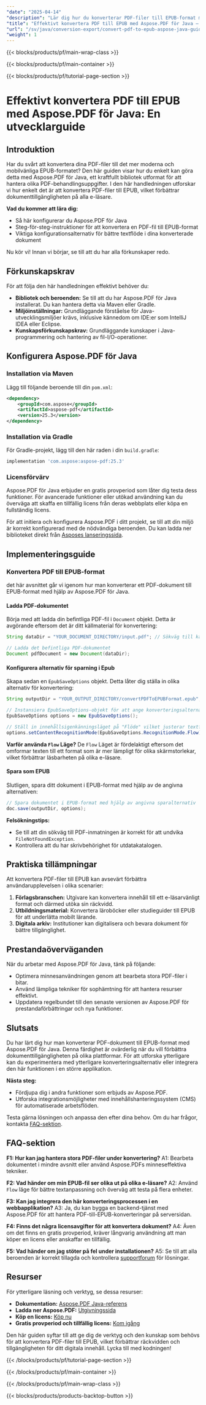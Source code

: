 ```yaml
---
"date": "2025-04-14"
"description": "Lär dig hur du konverterar PDF-filer till EPUB-format med Aspose.PDF för Java. Den här guiden innehåller steg-för-steg-instruktioner, viktiga konfigurationsalternativ och tips för att optimera textflödet i konverterade dokument."
"title": "Effektivt konvertera PDF till EPUB med Aspose.PDF för Java – en utvecklarguide"
"url": "/sv/java/conversion-export/convert-pdf-to-epub-aspose-java-guide/"
"weight": 1
---
```


{{< blocks/products/pf/main-wrap-class >}}

{{< blocks/products/pf/main-container >}}

{{< blocks/products/pf/tutorial-page-section >}}
# Effektivt konvertera PDF till EPUB med Aspose.PDF för Java: En utvecklarguide

## Introduktion

Har du svårt att konvertera dina PDF-filer till det mer moderna och mobilvänliga EPUB-formatet? Den här guiden visar hur du enkelt kan göra detta med Aspose.PDF för Java, ett kraftfullt bibliotek utformat för att hantera olika PDF-behandlingsuppgifter. I den här handledningen utforskar vi hur enkelt det är att konvertera PDF-filer till EPUB, vilket förbättrar dokumenttillgängligheten på alla e-läsare.

**Vad du kommer att lära dig:**
- Så här konfigurerar du Aspose.PDF för Java
- Steg-för-steg-instruktioner för att konvertera en PDF-fil till EPUB-format
- Viktiga konfigurationsalternativ för bättre textflöde i dina konverterade dokument

Nu kör vi! Innan vi börjar, se till att du har alla förkunskaper redo.

## Förkunskapskrav
För att följa den här handledningen effektivt behöver du:

- **Bibliotek och beroenden:** Se till att du har Aspose.PDF för Java installerat. Du kan hantera detta via Maven eller Gradle.
- **Miljöinställningar:** Grundläggande förståelse för Java-utvecklingsmiljöer krävs, inklusive kännedom om IDE:er som IntelliJ IDEA eller Eclipse.
- **Kunskapsförkunskapskrav:** Grundläggande kunskaper i Java-programmering och hantering av fil-I/O-operationer.

## Konfigurera Aspose.PDF för Java

### Installation via Maven
Lägg till följande beroende till din `pom.xml`:

```xml
<dependency>
    <groupId>com.aspose</groupId>
    <artifactId>aspose-pdf</artifactId>
    <version>25.3</version>
</dependency>
```

### Installation via Gradle
För Gradle-projekt, lägg till den här raden i din `build.gradle`:

```gradle
implementation 'com.aspose:aspose-pdf:25.3'
```

### Licensförvärv
Aspose.PDF för Java erbjuder en gratis provperiod som låter dig testa dess funktioner. För avancerade funktioner eller utökad användning kan du överväga att skaffa en tillfällig licens från deras webbplats eller köpa en fullständig licens.

För att initiera och konfigurera Aspose.PDF i ditt projekt, se till att din miljö är korrekt konfigurerad med de nödvändiga beroenden. Du kan ladda ner biblioteket direkt från [Asposes lanseringssida](https://releases.aspose.com/pdf/java/).

## Implementeringsguide

### Konvertera PDF till EPUB-format
det här avsnittet går vi igenom hur man konverterar ett PDF-dokument till EPUB-format med hjälp av Aspose.PDF för Java.

#### Ladda PDF-dokumentet
Börja med att ladda din befintliga PDF-fil i `Document` objekt. Detta är avgörande eftersom det är ditt källmaterial för konvertering:

```java
String dataDir = "YOUR_DOCUMENT_DIRECTORY/input.pdf"; // Sökväg till käll-PDF-dokumentet

// Ladda det befintliga PDF-dokumentet
Document pdfDocument = new Document(dataDir);
```

#### Konfigurera alternativ för sparning i Epub
Skapa sedan en `EpubSaveOptions` objekt. Detta låter dig ställa in olika alternativ för konvertering:

```java
String outputDir = "YOUR_OUTPUT_DIRECTORY/convertPDFToEPUBFormat.epub"; // Sökväg för att spara den konverterade EPUB-filen

// Instansiera EpubSaveOptions-objekt för att ange konverteringsalternativ
EpubSaveOptions options = new EpubSaveOptions();

// Ställ in innehållsigenkänningsläget på "Flöde" vilket justerar textflödet för bättre läsbarhet på e-läsare.
options.setContentRecognitionMode(EpubSaveOptions.RecognitionMode.Flow);
```

**Varför använda `Flow` Läge?**
De `Flow` Läget är fördelaktigt eftersom det omformar texten till ett format som är mer lämpligt för olika skärmstorlekar, vilket förbättrar läsbarheten på olika e-läsare.

#### Spara som EPUB
Slutligen, spara ditt dokument i EPUB-format med hjälp av de angivna alternativen:

```java
// Spara dokumentet i EPUB-format med hjälp av angivna sparalternativ
doc.save(outputDir, options);
```

**Felsökningstips:**
- Se till att din sökväg till PDF-inmatningen är korrekt för att undvika `FileNotFoundException`.
- Kontrollera att du har skrivbehörighet för utdatakatalogen.

## Praktiska tillämpningar
Att konvertera PDF-filer till EPUB kan avsevärt förbättra användarupplevelsen i olika scenarier:

1. **Förlagsbranschen:** Utgivare kan konvertera innehåll till ett e-läsarvänligt format och därmed utöka sin räckvidd.
2. **Utbildningsmaterial:** Konvertera läroböcker eller studieguider till EPUB för att underlätta mobilt lärande.
3. **Digitala arkiv:** Institutioner kan digitalisera och bevara dokument för bättre tillgänglighet.

## Prestandaöverväganden
När du arbetar med Aspose.PDF för Java, tänk på följande:
- Optimera minnesanvändningen genom att bearbeta stora PDF-filer i bitar.
- Använd lämpliga tekniker för sophämtning för att hantera resurser effektivt.
- Uppdatera regelbundet till den senaste versionen av Aspose.PDF för prestandaförbättringar och nya funktioner.

## Slutsats
Du har lärt dig hur man konverterar PDF-dokument till EPUB-format med Aspose.PDF för Java. Denna färdighet är ovärderlig när du vill förbättra dokumenttillgängligheten på olika plattformar. För att utforska ytterligare kan du experimentera med ytterligare konverteringsalternativ eller integrera den här funktionen i en större applikation.

**Nästa steg:**
- Fördjupa dig i andra funktioner som erbjuds av Aspose.PDF.
- Utforska integrationsmöjligheter med innehållshanteringssystem (CMS) för automatiserade arbetsflöden.

Testa gärna lösningen och anpassa den efter dina behov. Om du har frågor, kontakta [FAQ-sektion](#faq-section).

## FAQ-sektion
**F1: Hur kan jag hantera stora PDF-filer under konvertering?**
A1: Bearbeta dokumentet i mindre avsnitt eller använd Aspose.PDFs minneseffektiva tekniker.

**F2: Vad händer om min EPUB-fil ser olika ut på olika e-läsare?**
A2: Använd `Flow` läge för bättre textanpassning och överväg att testa på flera enheter.

**F3: Kan jag integrera den här konverteringsprocessen i en webbapplikation?**
A3: Ja, du kan bygga en backend-tjänst med Aspose.PDF för att hantera PDF-till-EPUB-konverteringar på serversidan.

**F4: Finns det några licensavgifter för att konvertera dokument?**
A4: Även om det finns en gratis provperiod, kräver långvarig användning att man köper en licens eller anskaffar en tillfällig.

**F5: Vad händer om jag stöter på fel under installationen?**
A5: Se till att alla beroenden är korrekt tillagda och kontrollera [supportforum](https://forum.aspose.com/c/pdf/10) för lösningar.

## Resurser
För ytterligare läsning och verktyg, se dessa resurser:
- **Dokumentation:** [Aspose.PDF Java-referens](https://reference.aspose.com/pdf/java/)
- **Ladda ner Aspose.PDF:** [Utgivningssida](https://releases.aspose.com/pdf/java/)
- **Köp en licens:** [Köp nu](https://purchase.aspose.com/buy)
- **Gratis provperiod och tillfällig licens:** [Kom igång](https://releases.aspose.com/pdf/java/)

Den här guiden syftar till att ge dig de verktyg och den kunskap som behövs för att konvertera PDF-filer till EPUB, vilket förbättrar räckvidden och tillgängligheten för ditt digitala innehåll. Lycka till med kodningen!

{{< /blocks/products/pf/tutorial-page-section >}}

{{< /blocks/products/pf/main-container >}}

{{< /blocks/products/pf/main-wrap-class >}}

{{< blocks/products/products-backtop-button >}}